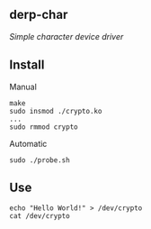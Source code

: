 derp-char
---------

*Simple character device driver*

Install
-------

Manual  

    make  
    sudo insmod ./crypto.ko  
    ...  
    sudo rmmod crypto  

Automatic  

    sudo ./probe.sh   

Use
---

    echo "Hello World!" > /dev/crypto  
    cat /dev/crypto  
